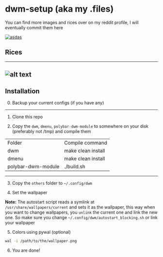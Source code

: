 # dwm-setup (aka my .files)

You can find more images and rices over on my reddit profile, I will eventually commit them here

[![asdas](https://img.shields.io/badge/Reddit-FF4500?style=for-the-badge&logo=reddit&logoColor=white)](https://www.reddit.com/user/RageAlert)


## Rices
---------------------
![alt text](/images/desktop.png)
---------------------

## Installation

0. Backup your current configs (if you have any)

<hr>

1. Clone this repo

2. Copy the `dwm`, `dmenu`, `polybar-dwm-module` to somewhere on your disk (preferably not /tmp) and compile them

<table>
<tr><td>Folder</td><td>Compile command</td></tr>
<tr><td>dwm</td><td>make clean install</td></tr>
<tr><td>dmenu</td><td>make clean install</td></tr>
<tr><td>polybar-dwm-module</td><td>./build.sh</td></tr>
</table>

<hr>

3. Copy the `others` folder to `~/.config/dwm`

4. Set the wallpaper

**Note:** The autostart script reads a symlink at `/usr/share/wallpapers/current` and sets it as the wallpaper, this way when you want to change wallpapers, you `unlink` the current one and link the new one. So make sure you change `~/.config/dwm/autostart_blocking.sh` or link your wallpaper

5. Colors using pywal (optional)
```bash
wal -i /path/to/the/wallpaper.png
```

6. You are done!
